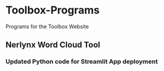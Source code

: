 # Toolbox-Programs
Programs for the Toolbox Website

## Nerlynx Word Cloud Tool
### Updated Python code for Streamlit App deployment
